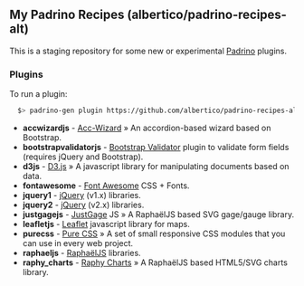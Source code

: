 ## My Padrino Recipes (albertico/padrino-recipes-alt)

This is a staging repository for some new or experimental [Padrino](http://www.padrinorb.com) plugins.

### Plugins

To run a plugin:

```bash
  $> padrino-gen plugin https://github.com/albertico/padrino-recipes-alt/raw/master/plugins/<plugin-file>
```

- **accwizardjs**          - [Acc-Wizard](http://sathomas.me/acc-wizard/) » An accordion-based wizard based on Bootstrap.
- **bootstrapvalidatorjs** - [Bootstrap Validator](http://bootstrapvalidator.com/) plugin to validate form fields (requires jQuery and Bootstrap).
- **d3js**                 - [D3.js](http://d3js.org/) » A javascript library for manipulating documents based on data.
- **fontawesome**          - [Font Awesome](http://fontawesome.io/) CSS + Fonts.
- **jquery1**              - [jQuery](http://jquery.com/) (v1.x) libraries.
- **jquery2**              - [jQuery](http://jquery.com/) (v2.x) libraries.
- **justgagejs**           - [JustGage](http://justgage.com/) JS » A RaphaëlJS based SVG gage/gauge library.
- **leafletjs**            - [Leaflet](http://leafletjs.com/) javascript library for maps.
- **purecss**              - [Pure CSS](http://purecss.io/) » A set of small responsive CSS modules that you can use in every web project.
- **raphaeljs**            - [RaphaëlJS](http://raphaeljs.com/) libraries.
- **raphy_charts**         - [Raphy Charts](http://softwarebyjosh.com/raphy-charts/) » A RaphaëlJS based HTML5/SVG charts library.
